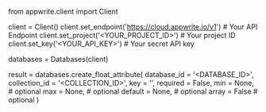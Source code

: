 from appwrite.client import Client

client = Client()
client.set_endpoint('https://cloud.appwrite.io/v1') # Your API Endpoint
client.set_project('<YOUR_PROJECT_ID>') # Your project ID
client.set_key('<YOUR_API_KEY>') # Your secret API key

databases = Databases(client)

result = databases.create_float_attribute(
    database_id = '<DATABASE_ID>',
    collection_id = '<COLLECTION_ID>',
    key = '',
    required = False,
    min = None, # optional
    max = None, # optional
    default = None, # optional
    array = False # optional
)

